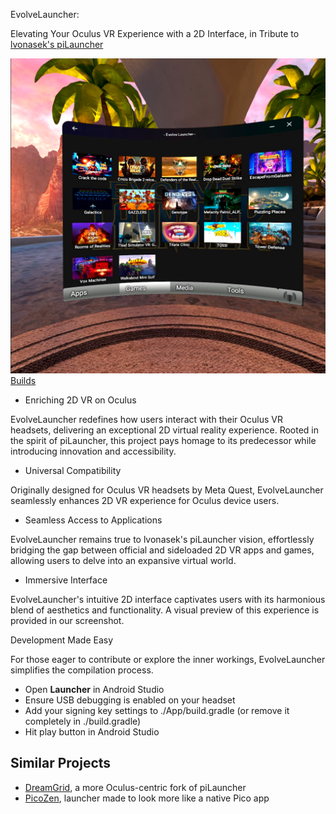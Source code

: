 EvolveLauncher: 

Elevating Your Oculus VR Experience with a 2D Interface, in Tribute to [lvonasek's piLauncher](https://github.com/lvonasek/QuestPiLauncher)

![Screenshot](https://github.com/JarJarBlinkz/Evolve_Launcher/blob/main/Screenshot.png)[Builds](https://github.com/JarJarBlinkz/Evolve_Launcher/releases)

* Enriching 2D VR on Oculus

EvolveLauncher redefines how users interact with their Oculus VR headsets, delivering an exceptional 2D virtual reality experience.
Rooted in the spirit of piLauncher, this project pays homage to its predecessor while introducing innovation and accessibility.

* Universal Compatibility

Originally designed for Oculus VR headsets by Meta Quest, EvolveLauncher seamlessly enhances 2D VR experience for Oculus device users.

* Seamless Access to Applications

EvolveLauncher remains true to lvonasek's piLauncher vision, effortlessly bridging the gap between official and sideloaded 2D VR apps and games, allowing users to delve into an expansive virtual world.

* Immersive Interface

EvolveLauncher's intuitive 2D interface captivates users with its harmonious blend of aesthetics and functionality. 
A visual preview of this experience is provided in our screenshot.

Development Made Easy

For those eager to contribute or explore the inner workings, EvolveLauncher simplifies the compilation process. 
* Open **Launcher** in Android Studio
* Ensure USB debugging is enabled on your headset
* Add your signing key settings to ./App/build.gradle (or remove it completely in ./build.gradle)
* Hit play button in Android Studio
  
## Similar Projects
* [DreamGrid](https://github.com/basti564/DreamGrid), a more Oculus-centric fork of piLauncher
* [PicoZen](https://github.com/barnabwhy/PicoZen), launcher made to look more like a native Pico app

